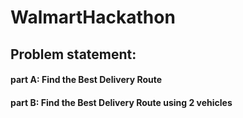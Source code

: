 # WalmartHackathon
## Problem statement:
#### part A: Find the Best Delivery Route
#### part B: Find the Best Delivery Route using 2 vehicles